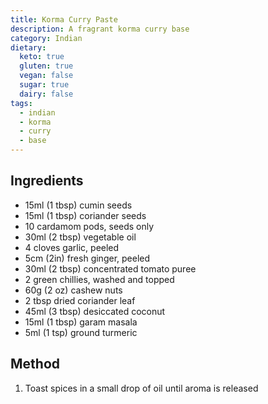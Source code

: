 ```yaml
---
title: Korma Curry Paste
description: A fragrant korma curry base
category: Indian
dietary:
  keto: true
  gluten: true
  vegan: false
  sugar: true
  dairy: false
tags:
  - indian
  - korma
  - curry
  - base
---
```


## Ingredients

- 15ml (1 tbsp) cumin seeds
- 15ml (1 tbsp) coriander seeds
- 10 cardamom pods, seeds only
- 30ml (2 tbsp) vegetable oil
- 4 cloves garlic, peeled
- 5cm (2in) fresh ginger, peeled
- 30ml (2 tbsp) concentrated tomato puree
- 2 green chillies, washed and topped
- 60g (2 oz) cashew nuts
- 2 tbsp dried coriander leaf
- 45ml (3 tbsp) desiccated coconut
- 15ml (1 tbsp) garam masala
- 5ml (1 tsp) ground turmeric

## Method

1. Toast spices in a small drop of oil until aroma is released
